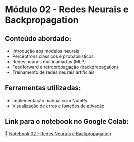 # Módulo 02 - Redes Neurais e Backpropagation

## Conteúdo abordado:
- Introdução aos modelos neurais
- Percéptrons clássicos e probabilísticos
- Redes neurais multicamadas (MLP)
- Feedforward e retropropagação (backpropagation)
- Treinamento de redes neurais artificiais

## Ferramentas utilizadas:
- Implementação manual com NumPy
- Visualização de erros e funções de ativação

## Link para o notebook no Google Colab:
🔗 [Notebook 02 - Redes Neurais e Backpropagation](https://colab.research.google.com/github/alan-barzilay/NLPortugues/blob/master/Semana%2002/02%20-%20NN%20_%20Backpropagation.ipynb)

